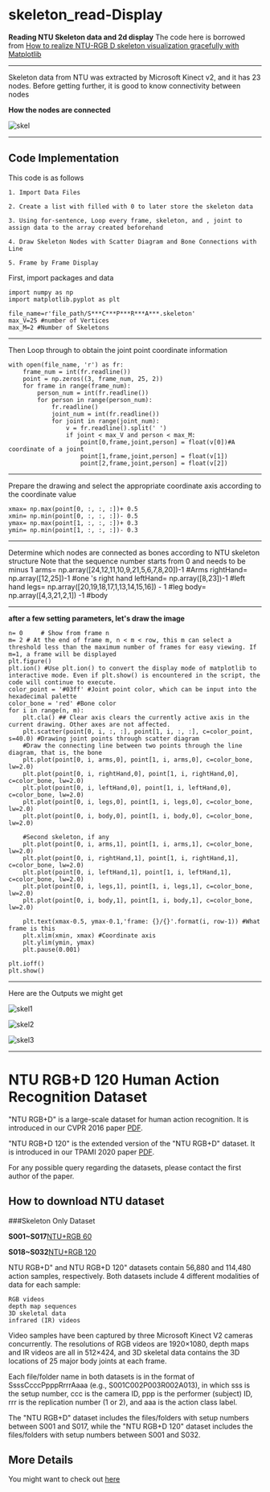 # skeleton_read-Display
**Reading NTU Skeleton data and 2d display**
The code here is borrowed from [How to realize NTU-RGB D skeleton visualization gracefully with Matplotlib](https://programmer.ink/think/how-to-realize-ntu-rgb-d-skeleton-visualization-gracefully-with-matplotlib.html?utm_source=pocket_mylist)

---------------------------------------------------------------------------------------------------------------------

Skeleton data from NTU was extracted by Microsoft Kinect v2, and it has 23 nodes. Before getting further, it is good to know connectivity between nodes

**How the nodes are connected**

![skel](https://user-images.githubusercontent.com/48506842/184852712-bcca53e9-b7b6-462d-83be-06228c63969d.png)

---------------------------------------------------------------------------------------------------------------------

## Code Implementation

This code is as follows

    1. Import Data Files
    
    2. Create a list with filled with 0 to later store the skeleton data
    
    3. Using for-sentence, Loop every frame, skeleton, and , joint to assign data to the array created beforehand
    
    4. Draw Skeleton Nodes with Scatter Diagram and Bone Connections with Line
    
    5. Frame by Frame Display
    
    
 
 First, import packages and data
 
    import numpy as np
    import matplotlib.pyplot as plt
    
    file_name=r'file_path/S***C***P***R***A***.skeleton'
    max_V=25 #number of Vertices
    max_M=2 #Number of Skeletons
 ---------------------------------------------------------------------------------------------------------------------
  
 Then Loop through to obtain the joint point coordinate information
 
    with open(file_name, 'r') as fr:
        frame_num = int(fr.readline())
        point = np.zeros((3, frame_num, 25, 2))
        for frame in range(frame_num):
            person_num = int(fr.readline())
            for person in range(person_num):
                fr.readline()
                joint_num = int(fr.readline())
                for joint in range(joint_num):
                    v = fr.readline().split(' ')
                    if joint < max_V and person < max_M:
                        point[0,frame,joint,person] = float(v[0])#A coordinate of a joint
                        point[1,frame,joint,person] = float(v[1])
                        point[2,frame,joint,person] = float(v[2])
                        
---------------------------------------------------------------------------------------------------------------------
                        
Prepare the drawing and select the appropriate coordinate axis according to the coordinate value 

    xmax= np.max(point[0, :, :, :])+ 0.5
    xmin= np.min(point[0, :, :, :])- 0.5
    ymax= np.max(point[1, :, :, :])+ 0.3
    ymin= np.min(point[1, :, :, :])- 0.3
    
    
---------------------------------------------------------------------------------------------------------------------

Determine which nodes are connected as bones according to NTU skeleton structure
Note that the sequence number starts from 0 and needs to be minus 1
    arms= np.array([24,12,11,10,9,21,5,6,7,8,20])-1 #Arms
    rightHand= np.array([12,25])-1 #one 's right hand
    leftHand= np.array([8,23])-1 #left hand
    legs= np.array([20,19,18,17,1,13,14,15,16]) - 1 #leg
    body= np.array([4,3,21,2,1]) -1  #body

---------------------------------------------------------------------------------------------------------------------

**after a few setting parameters, let's draw the image**

    n= 0     # Show from frame n
    m= 2 # At the end of frame m, n < m < row, this m can select a threshold less than the maximum number of frames for easy viewing. If m=1, a frame will be displayed
    plt.figure()
    plt.ion() #Use plt.ion() to convert the display mode of matplotlib to interactive mode. Even if plt.show() is encountered in the script, the code will continue to execute.
    color_point = '#03ff' #Joint point color, which can be input into the hexadecimal palette
    color_bone = 'red' #Bone color
    for i in range(n, m):
        plt.cla() ## Clear axis clears the currently active axis in the current drawing. Other axes are not affected.
        plt.scatter(point[0, i, :, :], point[1, i, :, :], c=color_point, s=40.0) #Drawing joint points through scatter diagram
        #Draw the connecting line between two points through the line diagram, that is, the bone
        plt.plot(point[0, i, arms,0], point[1, i, arms,0], c=color_bone, lw=2.0) 
        plt.plot(point[0, i, rightHand,0], point[1, i, rightHand,0], c=color_bone, lw=2.0)
        plt.plot(point[0, i, leftHand,0], point[1, i, leftHand,0], c=color_bone, lw=2.0)
        plt.plot(point[0, i, legs,0], point[1, i, legs,0], c=color_bone, lw=2.0)
        plt.plot(point[0, i, body,0], point[1, i, body,0], c=color_bone, lw=2.0)

        #Second skeleton, if any
        plt.plot(point[0, i, arms,1], point[1, i, arms,1], c=color_bone, lw=2.0)
        plt.plot(point[0, i, rightHand,1], point[1, i, rightHand,1], c=color_bone, lw=2.0)
        plt.plot(point[0, i, leftHand,1], point[1, i, leftHand,1], c=color_bone, lw=2.0)
        plt.plot(point[0, i, legs,1], point[1, i, legs,1], c=color_bone, lw=2.0)
        plt.plot(point[0, i, body,1], point[1, i, body,1], c=color_bone, lw=2.0)

        plt.text(xmax-0.5, ymax-0.1,'frame: {}/{}'.format(i, row-1)) #What frame is this
        plt.xlim(xmin, xmax) #Coordinate axis
        plt.ylim(ymin, ymax)
        plt.pause(0.001)
 
    plt.ioff()
    plt.show()
---------------------------------------------------------------------------------------------------------------------


Here are the Outputs we might get 


![skel1](https://user-images.githubusercontent.com/48506842/184855980-3cf5f952-04bf-42d3-b428-08bd90e841bd.png)


![skel2](https://user-images.githubusercontent.com/48506842/184855993-bb875c9b-b60a-4b2a-a23e-31caf1a4ff70.png)


![skel3](https://user-images.githubusercontent.com/48506842/184856002-0db7c661-60ff-4d59-8be0-a85b92fe5248.png)


---------------------------------------------------------------------------------------------------------------------


# NTU RGB+D 120 Human Action Recognition Dataset

"NTU RGB+D" is a large-scale dataset for human action recognition. It is introduced in our CVPR 2016 paper [PDF](https://www.cv-foundation.org/openaccess/content_cvpr_2016/papers/Shahroudy_NTU_RGBD_A_CVPR_2016_paper.pdf).

"NTU RGB+D 120" is the extended version of the "NTU RGB+D" dataset. It is introduced in our TPAMI 2020 paper [PDF](https://arxiv.org/pdf/1905.04757.pdf).

For any possible query regarding the datasets, please contact the first author of the paper.

## How to download NTU dataset

###Skeleton Only Dataset

**S001~S017**[NTU+RGB 60](https://drive.google.com/open?id=1CUZnBtYwifVXS21yVg62T-vrPVayso5H)

**S018~S032**[NTU+RGB 120](https://drive.google.com/open?id=1tEbuaEqMxAV7dNc4fqu1O4M7mC6CJ50w)

NTU RGB+D" and NTU RGB+D 120" datasets contain 56,880 and 114,480 action samples, respectively. Both datasets include 4 different modalities of data for each sample:

    RGB videos
    depth map sequences
    3D skeletal data
    infrared (IR) videos

Video samples have been captured by three Microsoft Kinect V2 cameras concurrently. The resolutions of RGB videos are 1920×1080, depth maps and IR videos are all in 512×424, and 3D skeletal data contains the 3D locations of 25 major body joints at each frame.

Each file/folder name in both datasets is in the format of SsssCcccPpppRrrrAaaa (e.g., S001C002P003R002A013), in which sss is the setup number, ccc is the camera ID, ppp is the performer (subject) ID, rrr is the replication number (1 or 2), and aaa is the action class label.

The "NTU RGB+D" dataset includes the files/folders with setup numbers between S001 and S017, while the "NTU RGB+D 120" dataset includes the files/folders with setup numbers between S001 and S032.


## More Details 

You might want to check out [here](https://github.com/shahroudy/NTURGB-D#ntu-rgbd-120-action-recognition-dataset)
